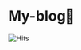 # My-blog🌟

![Hits](https://hits.seeyoufarm.com/api/count/incr/badge.svg?url=https%3A%2F%2Fgithub.com%2Fmsmn1729%2FMy-blog&count_bg=%2306A1F1&title_bg=%23555555&icon=iconify.svg&icon_color=%23FFFFFF&title=hits&edge_flat=false)
